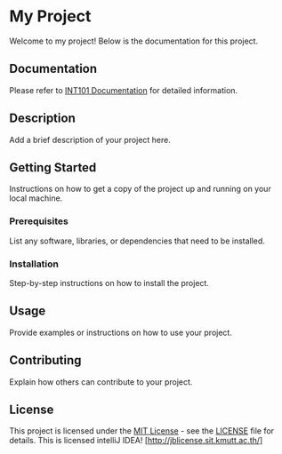 # My Project

Welcome to my project! Below is the documentation for this project.

## Documentation

Please refer to [INT101 Documentation](https://absorbing-earl-97e.notion.site/INT101-Documentation-eb8648df46384357b49890550a01d16d) for detailed information.

## Description

Add a brief description of your project here.

## Getting Started

Instructions on how to get a copy of the project up and running on your local machine.

### Prerequisites

List any software, libraries, or dependencies that need to be installed.

### Installation

Step-by-step instructions on how to install the project.

## Usage

Provide examples or instructions on how to use your project.

## Contributing

Explain how others can contribute to your project.

## License

This project is licensed under the [MIT License](LICENSE) - see the [LICENSE](LICENSE) file for details.
This is licensed intelliJ IDEA! [http://jblicense.sit.kmutt.ac.th/]
